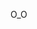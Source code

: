 O_O

<!---
megalomantic/megalomantic is a ✨ special ✨ repository because its `README.md` (this file) appears on your GitHub profile.
You can click the Preview link to take a look at your changes.
--->
